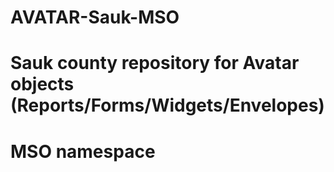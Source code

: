 # AVATAR-Sauk-MSO

# Sauk county repository for Avatar objects (Reports/Forms/Widgets/Envelopes)
# MSO namespace
